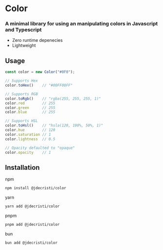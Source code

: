 # Color

### A minimal library for using an manipulating colors in Javascript and Typescript

- Zero runtime depenecies
- Lightweight


## Usage
```ts
const color = new Color("#0F0");

// Supports Hex
color.toHex()    // "#00FF00FF"

// Supports RGB
color.toRgb()    // "rgba(255, 255, 255, 1)"
color.red        // 255
color.green      // 255
color.blue       // 255

// Supports HSL
color.toHsl()    // "hsla(120, 100%, 50%, 1)"
color.hue        // 120
color.saturation // 1
color.lightness  // 0.5

// Opacity defaulted to "opaque"
color.opacity    // 1

```

## Installation
npm
``` bash
npm install @jdecristi/color
```

yarn
``` bash
yarn add @jdecristi/color
```

pnpm
``` bash
pnpm add @jdecristi/color
```

bun
``` bash
bun add @jdecristi/color
```
